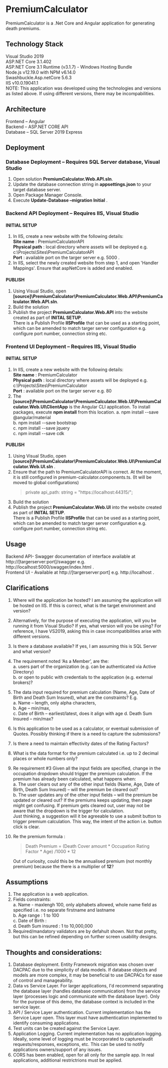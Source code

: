# PremiumCalculator
PremiumCalculator is a .Net Core and Angular application for generating death premiums.


## Technology Stack 
Visual Studio 2019  
ASP.NET Core 3.1.402  
ASP.NET Core 3.1 Runtime (v3.1.7) - Windows Hosting Bundle   
Node.js v12.19.0 with NPM v6.14.0   
Swashbuckle.Asp.netCore 5.6.3   
IIS v10.0.19041.1   
NOTE: This application was developed using the technologies and versions as listed above. If using different versions, there may be incompabilities.    

 
## Architecture 
Frontend – Angular   
Backend – ASP.NET CORE API   
Database – SQL Server 2019 Express    


## Deployment 

### Database Deployment – Requires SQL Server database, Visual Studio  
1. Open solution **PremiumCalculator.Web.API.sln**. 
2. Update the database connection string in **appsettings.json** to your target database server. 
3. Open Package Manager Console. 
4. Execute **Update-Database –migration Initial** . 

 
### Backend API Deployment – Requires IIS, Visual Studio 
#### INITIAL SETUP
1. In IIS, create a new website with the following details:  
	**Site name** : PremiumCalculatorAPI   
	**Physical path** : local directory where assets will be deployed e.g. c:\Projects\Sites\PremiumCalculatorAPI   
	**Port** : available port on the targer server e.g. 5000 .   
2. In IIS, select the newly created website from step 1, and open 'Handler Mappings'.  Ensure that aspNetCore is added and enabled. 

#### PUBLISH 
1. Using Visual Studio, open **[source]\PremiumCalculator\PremiumCalculator.Web.API\PremiumCalculator.Web.API.sln**. 
2. Build the solution
3. Publish the project **PremiumCalculator.Web.API** into the website created as part of **INITAL SETUP**.  
There is a Publish Profile **IISProfile** that can be used as a starting point, which can be amended to match targer server configuration e.g. configure port number, connection string etc. 

 
### Frontend UI Deployment – Requires IIS, Visual Studio 
#### INITIAL SETUP
1. In IIS, create a new website with the following details:   
	**Site name** : PremiumCalculator   
	**Physical path** : local directory where assets will be deployed e.g. c:\Projects\Sites\PremiumCalculator  
	**Port** : available port on the targer server e.g. 80 
2. The **[source]\PremiumCalculator\PremiumCalculator.Web.UI\PremiumCalculator.Web.UI\ClientApp** is the Angular CLI application.  To install packages, execute **npm install** from this location.
	a. npm install --save @angular/material  
	b. npm install --save bootstrap  
	c. npm install --save jquery  
	c. npm install --save cdk   

#### PUBLISH
1. Using Visual Studio, open **[source]\PremiumCalculator\PremiumCalculator.Web.UI\PremiumCalculator.Web.UI.sln** . 
2. Ensure that the path to PremiumCalculatorAPI is correct. At the moment, it is still configured in premium-calculator.components.ts.  (It will be moved to global configurations) 
	> private api_path: string = "https://localhost:44315/";
3. Build the solution
4. Publish the project **PremiumCalculator.Web.UI** into the website created as part of **INITAL SETUP**.   
There is a Publish Profile **IISProfile** that can be used as a starting point, which can be amended to match targer server configuration e.g. configure port number, connection string etc. 


## Usage 
Backend API- Swagger documentation of interface available at http://[targerserver:port]/swagger e.g. http://localhost:5000/swagger/index.html .  
Frontend UI - Available at http://[targerserver:port] e.g. http://localhost .

## Clarifications
1.	Where will the application be hosted? I am assuming the application will be hosted on IIS.  If this is correct, what is the target environment and version?
2.	Alternatively, for the purpose of executing the application, will you be running it from Visual Studio?  If yes, what version will you be using?  For reference, I have VS2019, asking this in case incompatibilities arise with different versions.
3.	Is there a database available?  If yes, I am assuming this is SQL Server and what version?    
4.	The requirement noted ‘As a Member’, are the:  
	a. users part of the organization (e.g. can be authenticated via Active Directory)  
	b. or open to public with credentials to the application (e.g. external brokers)?
5.	The data input required for premium calculation (Name, Age, Date of Birth and Death Sum Insured), what are the constraints? E.g.  
	a. Name – length, only alpha characters,  
	b. Age – min/max,   
	c. Date of Birth – earliest/latest, does it align with age 
	d. Death Sum Insured – min/max?
6.	Is this application to be used as a calculator, or eventual submission of Quotes.  Possibly thinking if there is a need to capture the submissions?  
7.	Is there a need to maintain effectivity dates of the Rating Factors? 
8.	What is the data format for the premium calculated i.e. up to 2 decimal places or whole numbers only?
9.	Re requirement #3 Given all the input fields are specified, change in the occupation dropdown should trigger the premium calculation.  If the premium has already been calculated, what happens when:  
	a. The user clears out any of the other input fields (Name, Age, Date of Birth, Death Sum Insured)  – will the premium be cleared out?  
	b. The user  updates any of the other input fields – will the premium be updated or cleared out?  If the premiums keeps updating, then page might get confusing.  If premium gets cleared out, user may not be aware that the dropdown is the trigger for calculation.   
Just thinking, a suggestion will it be agreeable to use a submit button to trigger premium calculation.  This way, the intent of the action i.e. button click is clear.
10. Re the premium formula :  
	>Death Premium = (Death Cover amount * Occupation Rating Factor * Age) /1000 * 12 

	Out of curiosity, could this be the annualised premium (not monthly premium) because the there is a multiplier of **12**?

## Assumptions 
1. The application is a web application.
2. Fields constraints:  
	a. Name - maxlengh 100, only alphabets allowed, whole name field as specified i.e. no separate firstname and lastname  
	b. Age range : 1 to 100  
	c. Date of Birth :  
	d. Death Sum insured : 1 to 10,000,000
3. Required/mandatory validators are by defahult shown.  Not that pretty, but this can be refined depending on further screen usability designs. 
 
## Thoughts and considerations: 
1. Database deployment. Entity Framework migration was chosen over DACPAC due to the simplicity of data models.  If database objects and models are more complex, it may be beneficial to use DACPACs for ease of control and manageability. 
2. Data vs Service Layer. For larger applications, I'd recommend separating the database layer (handles database communication) from the service layer (processes logic and communicate with the database layer).  Only for the purpose of this demo, the database context is included in the service layer. 
3. API / Service Layer authentication. Current implementation has the Service Layer open.  This layer must have authentication implemented to identify consuming applications. 
4. Test units can be created against the Service Layer.
5. Application Logging. Current implementation has no application logging.  Ideally, some level of logging must be incorporated to capture/audit requests/responses, exceptions, etc. This can be used to notify applications owners/support of any issues. 
6. CORS has been enabled, open for all only for the sample app.  In real applications, additional restrictrions must be applied.


 